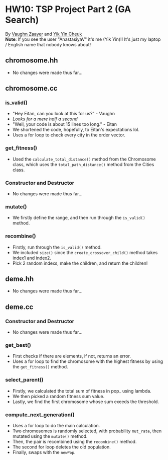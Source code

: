 # HW10: TSP Project Part 2 (GA Search)
By [Vaughn Zaayer](https://github.com/vaughnzaayer) and [Yik Yin Cheuk](https://github.com/ycheuk)
<br />
**Note**: If you see the user "AnastasiyaV" it's me (Yik Yin)!! It's just my laptop / English name that nobody knows about!
## chromosome.hh
- No changes were made thus far...
## chromosome.cc
### is_valid()
- "Hey Eitan, can you look at this for us?" - Vaughn
- *Looks for a mere half a second*
- "Well, your code is about 15 lines too long." - Eitan
- We shortened the code, hopefully, to Eitan's expectations lol. 
- Uses a for loop to check every city in the order vector. 
### get_fitness()
- Used the `calculate_total_distance()` method from the Chromosome class, which uses the `total_path_distance()` method from the Cities class.
### Constructor and Destructor
- No changes were made thus far...
### mutate()
- We firstly define the range, and then run through the `is_valid()` method.
### recombine()
- Firstly, run through the `is_valid()` method.
- We included `size()` since the `create_crossover_child()` method takes index1 and index2.
- Pick 2 random indexs, make the children, and return the children!
## deme.hh
- No changes were made thus far...
## deme.cc
### Constructor and Destructor
- No changes were made thus far...
### get_best()
- First checks if there are elements, if not, returns an error. 
- Uses a for loop to find the chromosome with the highest fitness by using the `get_fitness()` method.
### select_parent()
- Firstly, we calculated the total sum of fitness in pop_ using lambda. 
- We then picked a random fitness sum value. 
- Lastly, we find the first chromosome whose sum exeeds the threshold. 
### compute_next_generation()
- Uses a for loop to do the main calculation. 
- Two chromosomes is randomly selected, with probability `mut_rate`, then mutated using the `mutate()` method. 
- Then, the pair is recombined using the `recombine()` method. 
- The second for loop deletes the old population. 
- Finally, swaps with the `newPop`.
